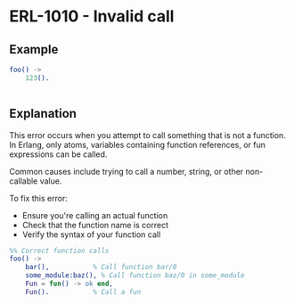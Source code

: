 # ERL-1010 - Invalid call

## Example

```erlang
foo() ->
    123().
```

```

```

## Explanation

This error occurs when you attempt to call something that is not a function.
In Erlang, only atoms, variables containing function references, or fun
expressions can be called.

Common causes include trying to call a number, string, or other non-callable
value.

To fix this error:

* Ensure you're calling an actual function
* Check that the function name is correct
* Verify the syntax of your function call

```erlang
%% Correct function calls
foo() ->
    bar(),           % Call function bar/0
    some_module:baz(), % Call function baz/0 in some_module
    Fun = fun() -> ok end,
    Fun().           % Call a fun
```